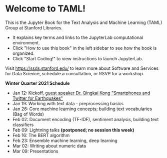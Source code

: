 # Welcome to TAML!

This is the Jupyter Book for the Text Analysis and Machine Learning (TAML) Group at Stanford Libraries. 

* It explains key terms and links to the JupyterLab computational environment.
* Click "How to use this book" in the left sidebar to see how the book is organized. 
* Click "Start Coding!" to view instructions to launch JupyterLab. 

Visit https://ssds.stanford.edu/ to learn more about Software and Services for Data Science, schedule a consultation, or RSVP for a workshop. 

**Winter Quarter 2021 Schedule**
* Jan 12: Kickoff, [guest speaker Dr. Qingkai Kong "Smartphones and Twitter for Earthquakes"](Guest_Speakers.md)  
* Jan 19: Working with text data - preprocessing basics  
* Jan 26: Core machine learning concepts; building text vocabularies (Bag of Words)  
* Feb 02: Document encoding (TF-IDF), sentiment analysis, building text classifiers  
* Feb 09: Lightning talks **(postponed; no session this week)**  
* Feb 16: The BERT algorithm  
* Feb 23: Ensemble machine learning, deep learning  
* Mar 02: Writing about numeric data  
* Mar 09: Presentations  
